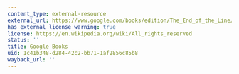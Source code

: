 ```yaml
---
content_type: external-resource
external_url: https://www.google.com/books/edition/The_End_of_the_Line/Z9za1fyPpvsC?hl=en&gbpv=1
has_external_license_warning: true
license: https://en.wikipedia.org/wiki/All_rights_reserved
status: ''
title: Google Books
uid: 1c41b348-d284-42c2-bb71-1af2856c85b8
wayback_url: ''
---
```

